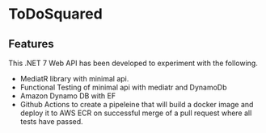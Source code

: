# ToDoSquared
## Features
This .NET 7 Web API has been developed to experiment with the following.
* MediatR library with minimal api.
* Functional Testing of minimal api with mediatr and DynamoDb
* Amazon Dynamo DB with EF
* Github Actions to create a pipeleine that will build a docker image and deploy it to AWS ECR on successful merge of a pull request where all tests have passed.

